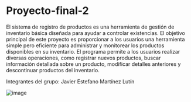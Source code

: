 # Proyecto-final-2

El sistema de registro de productos es una herramienta de gestión de inventario básica diseñada para ayudar  a controlar existencias. El objetivo principal de este proyecto es proporcionar a los usuarios una herramienta simple pero eficiente para administrar y monitorear los productos disponibles en su inventario. El programa permite a los usuarios realizar diversas operaciones, como registrar nuevos productos, buscar información detallada sobre un producto, modificar detalles anteriores y descontinuar productos del inventario.


Integrantes del grupo:
Javier Estefano Martínez Lutín 


![image](https://github.com/JavierLutin03/Proyecto-final-2/assets/143854152/940912d9-c1e8-4275-8090-35fd60b441d3)
